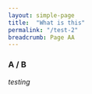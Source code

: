 ```yaml
---
layout: simple-page
title:  "What is this"
permalink: "/test-2"
breadcrumb: Page AA
---
```


### **A / B**
*testing*
